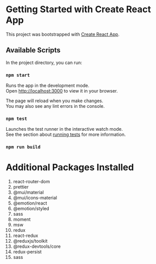 # Getting Started with Create React App

This project was bootstrapped with [Create React App](https://github.com/facebook/create-react-app).

## Available Scripts

In the project directory, you can run:

### `npm start`

Runs the app in the development mode.\
Open [http://localhost:3000](http://localhost:3000) to view it in your browser.

The page will reload when you make changes.\
You may also see any lint errors in the console.

### `npm test` 

Launches the test runner in the interactive watch mode.\
See the section about [running tests](https://facebook.github.io/create-react-app/docs/running-tests) for more information.

### `npm run build`

# Additional Packages Installed

1. react-router-dom
2. prettier
3. @mui/material 
4. @mui/icons-material
5. @emotion/react
6. @emotion/styled
7. sass
8. moment
9. msw
10. redux
11. react-redux
12. @reduxjs/toolkit
13. @redux-devtools/core
14. redux-persist
15. sass
